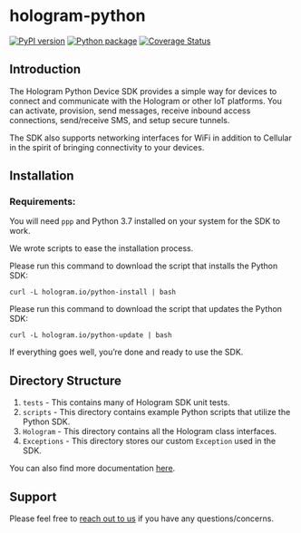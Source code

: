 # hologram-python

[![PyPI version](https://badge.fury.io/py/hologram-python.svg)](https://badge.fury.io/py/hologram-python)
[![Python package](https://github.com/hologram-io/hologram-python/workflows/Python%20package/badge.svg)](https://github.com/hologram-io/hologram-python/actions)
[![Coverage Status](https://coveralls.io/repos/github/hologram-io/hologram-python/badge.svg?branch=master)](https://coveralls.io/github/hologram-io/hologram-python?branch=master)

## Introduction
The Hologram Python Device SDK provides a simple way for devices to connect 
and communicate with the Hologram or other IoT platforms.  You can activate, provision, 
send messages, receive inbound access connections, send/receive SMS, and 
setup secure tunnels.

The SDK also supports networking interfaces for WiFi in addition to Cellular 
in the spirit of bringing connectivity to your devices.

## Installation

### Requirements:

You will need `ppp` and Python 3.7 installed on your system for the SDK to work.

We wrote scripts to ease the installation process.

Please run this command to download the script that installs the Python SDK:

`curl -L hologram.io/python-install | bash`

Please run this command to download the script that updates the Python SDK:

`curl -L hologram.io/python-update | bash`

If everything goes well, you’re done and ready to use the SDK.

## Directory Structure

1. `tests` - This contains many of Hologram SDK unit tests.
2. `scripts` -  This directory contains example Python scripts that utilize the Python SDK.
3. `Hologram` - This directory contains all the Hologram class interfaces.
4. `Exceptions` - This directory stores our custom `Exception` used in the SDK.

You can also find more documentation [here](https://hologram.io/docs/reference/cloud/python-sdk).

## Support
Please feel free to [reach out to us](mailto:support@hologram.io) if you have any questions/concerns.

